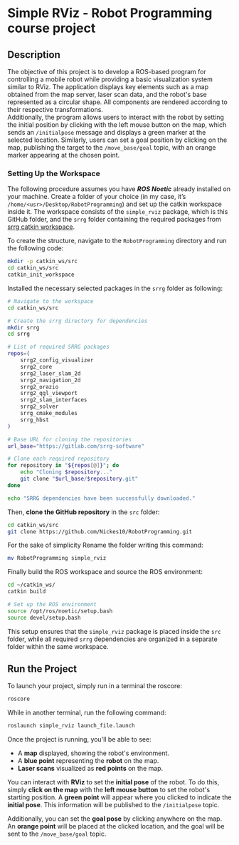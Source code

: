# Simple RViz - Robot Programming course project

## Description
The objective of this project is to develop a ROS-based program for controlling a mobile robot while providing a basic visualization system similar to RViz. The application displays key elements such as a map obtained from the map server, laser scan data, and the robot's base represented as a circular shape. All components are rendered according to their respective transformations.  
Additionally, the program allows users to interact with the robot by setting the initial position by clicking with the left mouse button on the map, which sends an `/initialpose` message and displays a green marker at the selected location. Similarly, users can set a goal position by clicking on the map, publishing the target to the `/move_base/goal` topic, with an orange marker appearing at the chosen point.

### Setting Up the Workspace  

The following procedure assumes you have **_ROS Noetic_** already installed on your machine. 
Create a folder of your choice (in my case, it’s `/home/<usr>/Desktop/RobotProgramming`) and set up the catkin workspace inside it. The workspace consists of the `simple_rviz` package, which is this GitHub folder, and the `srrg` folder containing the required packages from [srrg catkin workspace](https://gitlab.com/srrg-software). 

To create the structure, navigate to the `RobotProgramming` directory and run the following code:
```bash
mkdir -p catkin_ws/src
cd catkin_ws/src
catkin_init_workspace
```
Installed the necessary selected packages in the `srrg` folder as following:  
```bash
# Navigate to the workspace
cd catkin_ws/src

# Create the srrg directory for dependencies
mkdir srrg
cd srrg

# List of required SRRG packages
repos=(
    srrg2_config_visualizer
    srrg2_core
    srrg2_laser_slam_2d
    srrg2_navigation_2d
    srrg2_orazio
    srrg2_qgl_viewport
    srrg2_slam_interfaces
    srrg2_solver
    srrg_cmake_modules
    srrg_hbst
)

# Base URL for cloning the repositories
url_base="https://gitlab.com/srrg-software"

# Clone each required repository
for repository in "${repos[@]}"; do
    echo "Cloning $repository..."
    git clone "$url_base/$repository.git"
done

echo "SRRG dependencies have been successfully downloaded."
```
Then, **clone the GitHub repository** in the `src` folder: 
```bash
cd catkin_ws/src
git clone https://github.com/Nickes10/RobotProgramming.git
```

For the sake of simplicity Rename the folder writing this command:
```bash
mv RobotProgramming simple_rviz
```

Finally build the ROS workspace and source the ROS environment:
```bash
cd ~/catkin_ws/
catkin build

# Set up the ROS environment
source /opt/ros/noetic/setup.bash 
source devel/setup.bash
```
This setup ensures that the `simple_rviz` package is placed inside the `src` folder, while all required `srrg` dependencies are organized in a separate folder within the same workspace.

## **Run the Project**  

To launch your project, simply run in a terminal the roscore:
```bash
roscore
```

While in another terminal, run the following command:  
```sh
roslaunch simple_rviz launch_file.launch
```

Once the project is running, you'll be able to see:

- A **map**  displayed, showing the robot's environment.
- A **blue point** representing the **robot** on the map.
- **Laser scans** visualized as **red points** on the map.
  
You can interact with **RViz** to set the **initial pose** of the robot. To do this, simply **click on the map** with the **left mouse button** to set the robot's starting position. A **green point** will appear where you clicked to indicate the **initial pose**. This information will be published to the `/initialpose` topic.

Additionally, you can set the **goal pose** by clicking anywhere on the map. An **orange point** will be placed at the clicked location, and the goal will be sent to the `/move_base/goal` topic.